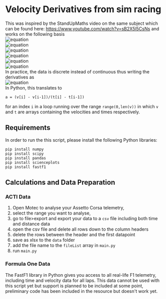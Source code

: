 # Velocity Derivatives from sim racing
This was inspired by the StandUpMaths video on the same subject which can be found here: https://www.youtube.com/watch?v=sB2X5l5CsNs and works on the following basis  
![equation](https://latex.codecogs.com/svg.image?v=\frac{dx}{dt})  
![equation](https://latex.codecogs.com/svg.image?a=\dot{v}=\frac{dv}{dt}=\frac{d^2x}{dt^2})  
![equation](https://latex.codecogs.com/svg.image?\text{jerk}=j=\dot{a}=\frac{d^2v}{dt^2}=\frac{d^3x}{dt^3})  
![equation](https://latex.codecogs.com/svg.image?\text{snap}=s=\dot{j}=\frac{d^3v}{dt^3}=\frac{d^4x}{dt^4})  
![equation](https://latex.codecogs.com/svg.image?\text{crackle}=c=\dot{s}=\frac{d^4v}{dt^4}=\frac{d^5x}{dt^5})  
![equation](https://latex.codecogs.com/svg.image?\text{pop}=p=\dot{c}=\frac{d^5v}{dt^5}=\frac{d^6x}{dt^6})  
In practice, the data is discrete instead of continuous thus writing the derivatives as  
![equation](https://latex.codecogs.com/svg.image?\frac{dv}{dt}=\frac{v_2-v_1}{t_2-t_1}.)  
In Python, this translates to  
```
a = (v[i] - v[i-1])/(t[i] - t[i-1])
```
for an index `i` in a loop running over the range `range(0,len(v))` in which `v` and `t` are arrays containing the velocities and times respectively.

## Requirements
In order to run the this script, please install the following Python libraries:
```
pip install numpy
pip install scipy
pip install pandas
pip install scienceplots
pip install fastf1
```

## Calculations and Data Preparation
### ACTI Data
1. Open Motec to analyse your Assetto Corsa telemetry,
2. select the range you want to analyse,
3. go to file>export and export your data to a `csv` file including both time and distance data
4. open the csv file and delete all rows down to the column headers
5. delete the rows between the header and the first datapoint
6. save as xlsx to the `data` folder
7. add the file name to the `fileList` array in `main.py`
8. run `main.py`

### Formula One Data
The FastF1 library in Python gives you access to all real-life F1 telemetry, including time and velocity data for all laps. This data cannot be used with this script yet but support is planned to be included at some point, preliminary code has been included in the resource but doesn't work yet.